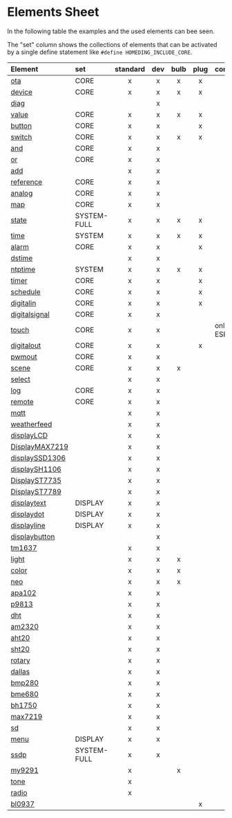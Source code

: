# Elements Sheet

In the following table the examples and the used elements can bee seen.

The "set" column shows the collections of elements that can be activated by a single define statement like `#define HOMEDING_INCLUDE_CORE`.

| Element                                        | set         | standard |  dev  | bulb  | plug  | comments      |
| :--------------------------------------------- | :---------- | :------: | :---: | :---: | :---: | :------------ |
| [ota](/elements/ota.md)                        | CORE        |    x     |   x   |   x   |   x   |               |
| [device](/elements/device.md)                  | CORE        |    x     |   x   |   x   |   x   |               |
| [diag](/elements/diag.md)                      |             |          |   x   |       |       |               |
| [value](/elements/value.md)                    | CORE        |    x     |   x   |   x   |   x   |               |
| [button](/elements/button.md)                  | CORE        |    x     |   x   |       |   x   |               |
| [switch](/elements/switch.md)                  | CORE        |    x     |   x   |   x   |   x   |               |
| [and](/elements/and.md)                        | CORE        |    x     |   x   |       |       |               |
| [or](/elements/or.md)                          | CORE        |    x     |   x   |       |       |               |
| [add](/elements/add.md)                        |             |    x     |   x   |       |       |               |
| [reference](/elements/reference.md)            | CORE        |    x     |   x   |       |       |               |
| [analog](/elements/analog.md)                  | CORE        |    x     |   x   |       |       |               |
| [map](/elements/map.md)                        | CORE        |    x     |   x   |       |       |               |
| [state](/elements/state.md)                    | SYSTEM-FULL |    x     |   x   |   x   |   x   |               |
| [time](/elements/time.md)                      | SYSTEM      |    x     |   x   |   x   |   x   |               |
| [alarm](/elements/alarm.md)                    | CORE        |    x     |   x   |       |   x   |               |
| [dstime](/elements/dstime.md)                  |             |    x     |   x   |       |       |               |
| [ntptime](/elements/ntptime.md)                | SYSTEM      |    x     |   x   |   x   |   x   |               |
| [timer](/elements/timer.md)                    | CORE        |    x     |   x   |       |   x   |               |
| [schedule](/elements/schedule.md)              | CORE        |    x     |   x   |       |   x   |               |
| [digitalin](/elements/digitalin.md)            | CORE        |    x     |   x   |       |   x   |               |
| [digitalsignal](/elements/digitalsignal.md)    | CORE        |    x     |   x   |       |       |               |
| [touch](/elements/touch.md)                    | CORE        |    x     |   x   |       |       | only on ESP32 |
| [digitalout](/elements/digitalout.md)          | CORE        |    x     |   x   |       |   x   |               |
| [pwmout](/elements/pwmout.md)                  | CORE        |    x     |   x   |       |       |               |
| [scene](/elements/scene.md)                    | CORE        |    x     |   x   |   x   |       |               |
| [select](/elements/select.md)                  |             |    x     |   x   |       |       |               |
| [log](/elements/log.md)                        | CORE        |    x     |   x   |       |       |               |
| [remote](/elements/remote.md)                  | CORE        |    x     |   x   |       |       |               |
| [mqtt](/elements/mqtt.md)                      |             |    x     |   x   |       |       |               |
| [weatherfeed](/elements/weatherfeed.md)        |             |    x     |   x   |       |       |               |
| [displayLCD](/elements/display/lcd.md)         |             |    x     |   x   |       |       |               |
| [DisplayMAX7219](/elements/display/max7219.md) |             |    x     |   x   |       |       |               |
| [displaySSD1306](/elements/display/ssd1306.md) |             |    x     |   x   |       |       |               |
| [displaySH1106](/elements/display/sh1106.md)   |             |    x     |   x   |       |       |               |
| [DisplayST7735](/elements/display/st7735.md)   |             |    x     |   x   |       |       |               |
| [DisplayST7789](/elements/display/st7789.md)   |             |    x     |   x   |       |       |               |
| [displaytext](/elements/display/text.md)       | DISPLAY     |    x     |   x   |       |       |               |
| [displaydot](/elements/display/dot.md)         | DISPLAY     |    x     |   x   |       |       |               |
| [displayline](/elements/display/line.md)       | DISPLAY     |    x     |   x   |       |       |               |
| [displaybutton](/elements/display/button.md)   |             |          |   x   |       |       |               |
| [tm1637](/elements/tm1637.md)                  |             |    x     |   x   |       |       |               |
| [light](/elements/light/light.md)              |             |    x     |   x   |   x   |       |               |
| [color](/elements/light/color.md)              |             |    x     |   x   |   x   |       |               |
| [neo](/elements/light/neo.md)                  |             |    x     |   x   |   x   |       |               |
| [apa102](/elements/light/apa102.md)            |             |    x     |   x   |       |       |               |
| [p9813](/elements/light/p9813.md)              |             |    x     |   x   |       |       |               |
| [dht](/elements/dht.md)                        |             |    x     |   x   |       |       |               |
| [am2320](/elements/am2320.md)                  |             |    x     |   x   |       |       |               |
| [aht20](/elements/aht20.md)                    |             |    x     |   x   |       |       |               |
| [sht20](/elements/sht20.md)                    |             |    x     |   x   |       |       |               |
| [rotary](/elements/rotary.md)                  |             |    x     |   x   |       |       |               |
| [dallas](/elements/dallas.md)                  |             |    x     |   x   |       |       |               |
| [bmp280](/elements/bmp280.md)                  |             |    x     |   x   |       |       |               |
| [bme680](/elements/bme680.md)                  |             |    x     |   x   |       |       |               |
| [bh1750](/elements/bh1750.md)                  |             |    x     |   x   |       |       |               |
| [max7219](/elements/max7219.md)                |             |    x     |   x   |       |       |               |
| [sd](/elements/sd.md)                          |             |    x     |   x   |       |       |               |
| [menu](/elements/menu.md)                      | DISPLAY     |    x     |   x   |       |       |               |
| [ssdp](/elements/ssdp.md)                      | SYSTEM-FULL |    x     |   x   |       |       |               |
| [my9291](/elements/my9291.md)                  |             |    x     |       |   x   |       |               |
| [tone](/elements/audio/tone.md)                |             |    x     |       |       |       |               |
| [radio](/elements/audio/radio.md)              |             |    x     |       |       |       |               |
| [bl0937](/elements/bl0937.md)                  |             |          |       |       |   x   |               |

<!-- 
| [_scd4x](/elements/_scd4x.md)                  |             |    x     |   x   |       |       |               |
-->

